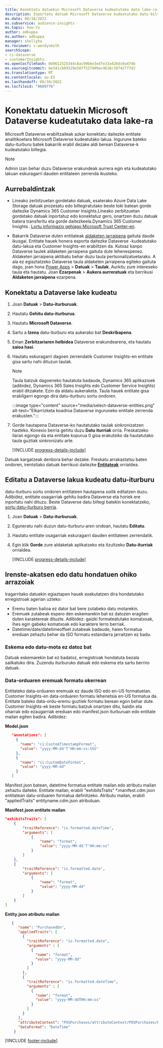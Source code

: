 ```yaml
---
title: Konektatu datuekin Microsoft Dataverse kudeatutako data lake-ra
description: Inportatu datuak Microsoft Dataverse kudeatutako datu-biltegia.
ms.date: 08/18/2022
ms.subservice: audience-insights
ms.topic: how-to
author: adkuppa
ms.author: adkuppa
manager: shellyha
ms.reviewer: v-wendysmith
searchScope:
- ci-dataverse
- customerInsights
ms.openlocfilehash: 0d9612525344c8ac99b6e3edfe33a426dc0a474b
ms.sourcegitcommit: be341cb69329e507f527409ac4636c18742777d2
ms.translationtype: MT
ms.contentlocale: eu-ES
ms.lasthandoff: 09/30/2022
ms.locfileid: "9609776"
---
```

# <a name="connect-to-data-in-a-microsoft-dataverse-managed-data-lake"></a>Konektatu datuekin Microsoft Dataverse kudeatutako data lake-ra

Microsoft Dataverse erabiltzaileak azkar konektatu daitezke entitate analitikoetara Microsoft Dataverse kudeatutako lakua. Ingurune bateko datu-iturburu batek bakarrik erabil dezake aldi berean Dataverse-k kudeatutako biltegia.

> [!NOTE]
> Admin izan behar duzu Dataverse erakundeak aurrera egin eta kudeatutako lakuan eskuragarri dauden entitateen zerrenda ikusteko.

## <a name="prerequisites"></a>Aurrebaldintzak

- Lineako zerbitzuetan gordetako datuak, esaterako Azure Data Lake Storage datuak prozesatu edo biltegiratutako beste toki batean gorde daitezke Dynamics 365 Customer Insights.Lineako zerbitzuetan gordetako datuak inportatuz edo konektatuz gero, onartzen duzu datuak batera transferitu eta gorde daitezkeela.Dynamics 365 Customer Insights . [Lortu informazio gehiago Microsoft Trust Center-en](https://www.microsoft.com/trust-center).

- Bakarrik Dataverse duten entitateak [aldaketen jarraipena](/power-platform/admin/enable-change-tracking-control-data-synchronization) gaituta daude ikusgai. Entitate hauek honera esporta daitezke Dataverse -kudeatutako datu-lakua eta Customer Insights-en erabiltzen da. Kutxaz kanpo Dataverse taulek aldaketen jarraipena gaituta dute lehenespenez. Aldaketen jarraipena aktibatu behar duzu taula pertsonalizatuetarako. A ala ez egiaztatzeko Dataverse taula aldaketen jarraipena egiteko gaituta dago, joan hona [Power Apps](https://make.powerapps.com) > **Datuak** > **Taulak**. Aurkitu zure intereseko taula eta hautatu. Joan **Ezarpenak** > **Aukera aurreratuak** eta berrikusi **Aldaketen jarraipena** ezarpena.

## <a name="connect-to-a-dataverse-managed-lake"></a>Konektatu a Dataverse lake kudeatu

1. Joan **Datuak** > **Datu-iturburuak**.

1. Hautatu **Gehitu datu-iturburua**.

1. Hautatu **Microsoft Dataverse**.

1. Sartu a **Izena** datu-iturburu eta aukerako bat **Deskribapena**.

1. Eman **Zerbitzariaren helbidea** Dataverse erakundearena, eta hautatu **saioa hasi**.

1. Hautatu eskuragarri dagoen zerrendatik Customer Insights-en entitate gisa sartu nahi dituzun taulak.

   > [!NOTE]
   > Taula batzuk dagoeneko hautatuta badaude, Dynamics 365 aplikazioek (adibidez, Dynamics 365 Sales Insights edo Customer Service Insights) erabil ditzakete. Ezin da aldatu aukeraketa. Taula hauek entitate gisa erabilgarri egongo dira datu-iturburu sortu ondoren.

    :::image type="content" source="media/select-dataverse-entities.png" alt-text="Elkarrizketa koadroa Dataverse inguruneko entitate zerrenda erakusten.":::

1. Gorde hautapena Dataverse-ko hautatutako taulak sinkronizatzen hasteko. Konexio berria gehitu duzu **Datu iturriak** orria. Freskatzeko ilaran egongo da eta entitate kopurua 0 gisa erakutsiko da hautatutako taula guztiak sinkronizatu arte.

   [!INCLUDE [progress-details-include](includes/progress-details-pane.md)]

Datuak kargatzeak denbora behar dezake. Freskatu arrakastatsu baten ondoren, irentsitako datuak berrikusi daitezke [**Entitateak**](entities.md) orrialdea.

## <a name="edit-a-dataverse-managed-lake-data-source"></a>Editatu a Dataverse lakua kudeatu datu-iturburu

datu-iturburu sortu ondoren entitateen hautapena soilik editatzen duzu. Adibidez, entitate osagarriak gehitu badira Dataverse eta horiek ere inportatu nahi dituzu.
Beste Dataverse datu biltegi batekin konektatzeko, [sortu datu-iturburu berria](#connect-to-a-dataverse-managed-lake).

1. Joan **Datuak** > **Datu-iturburuak**.

1. Eguneratu nahi duzun datu-iturburu-aren ondoan, hautatu **Editatu**.

1. Hautatu entitate osagarriak eskuragarri dauden entitateen zerrendatik.

1. Egin klik **Gorde** zure aldaketak aplikatzeko eta itzultzeko **Datu-iturriak** orrialdea.

   [!INCLUDE [progress-details-include](includes/progress-details-pane.md)]

## <a name="common-reasons-for-ingestion-errors-or-corrupted-data"></a>Irenste-akatsen edo datu hondatuen ohiko arrazoiak

Iragarritako datuekin egiaztapen hauek exekutatzen dira hondatutako erregistroak agerian uzteko:

- Eremu baten balioa ez dator bat bere zutabeko datu motarekin.
- Eremuek zutabeak espero den eskemarekin bat ez datozen eragiten duten karaktereak dituzte. Adibidez: gaizki formateatutako komatxoak, ihes egin gabeko komatxoak edo karaktere lerro berriak.
- Datetime/date/datetimeoffset zutabeak badaude, haien formatua ereduan zehaztu behar da ISO formatu estandarra jarraitzen ez badu.

### <a name="schema-or-data-type-mismatch"></a>Eskema edo datu-mota ez datoz bat

Datuak eskemarekin bat ez badatoz, erregistroak hondatuta bezala sailkatuko dira. Zuzendu iturburuko datuak edo eskema eta sartu berriro datuak.

### <a name="datetime-fields-in-the-wrong-format"></a>Data-orduaren eremuak formatu okerrean

Entitateko data-orduaren eremuak ez daude ISO edo en-US formatuetan. Customer Insights-en data-orduaren formatu lehenetsia en-US formatua da. Entitate bateko data-ordu-eremu guztiek formatu berean egon behar dute. Customer Insights-ek beste formatu batzuk onartzen ditu, baldin eta oharrak edo ezaugarriak ereduan edo manifest.json iturburuan edo entitate mailan egiten badira. Adibidez:

**Model.json**

   ```json
      "annotations": [
        {
          "name": "ci:CustomTimestampFormat",
          "value": "yyyy-MM-dd'T'HH:mm:ss:SSS"
        },
        {
          "name": "ci:CustomDateFormat",
          "value": "yyyy-MM-dd"
        }
      ]   
   ```

  Manifest.json batean, datetime formatua entitate mailan edo atributu mailan zehaztu daiteke. Entitate mailan, erabili "exhibitsTraits" *.manifest.cdm.json entitatean datu-orduaren formatua definitzeko. Atributu mailan, erabili "appliedTraits" entityname.cdm.json atributuan.

**Manifest.json entitate mailan**

```json
"exhibitsTraits": [
    {
        "traitReference": "is.formatted.dateTime",
        "arguments": [
            {
                "name": "format",
                "value": "yyyy-MM-dd'T'HH:mm:ss"
            }
        ]
    },
    {
        "traitReference": "is.formatted.date",
        "arguments": [
            {
                "name": "format",
                "value": "yyyy-MM-dd"
            }
        ]
    }
]
```

**Entity.json atributu mailan**

```json
   {
      "name": "PurchasedOn",
      "appliedTraits": [
        {
          "traitReference": "is.formatted.date",
          "arguments" : [
            {
              "name": "format",
              "value": "yyyy-MM-dd"
            }
          ]
        },
        {
          "traitReference": "is.formatted.dateTime",
          "arguments" : [
            {
              "name": "format",
              "value": "yyyy-MM-ddTHH:mm:ss"
            }
          ]
        }
      ],
      "attributeContext": "POSPurchases/attributeContext/POSPurchases/PurchasedOn",
      "dataFormat": "DateTime"
    }
```

[!INCLUDE [footer-include](includes/footer-banner.md)]
